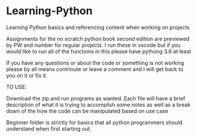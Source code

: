 # Learning-Python
Learning Python basics and referencing content when working on projects

Assignments for the no scratch python book second edition are previewed by PW and number for regular projects.
I run these in vscode but if you would like to run all of the functions in this please have pythong 3.6 at least

If you have any questions or about the code or something is not working please by all means contrinute or leave a comment and I will get back to you on it or fix it. 

TO USE:

Download the zip and run programs as wanted. Each file will have a brief description of what it is trying to accomplish some notes as well as a break down of the how the code can be manipulated based on use case

Beginner folder is strictly for basics that all python programmers should understand when first starting out.
